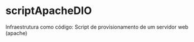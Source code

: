 # scriptApacheDIO
Infraestrutura como código: Script de provisionamento de um servidor web (apache) 
